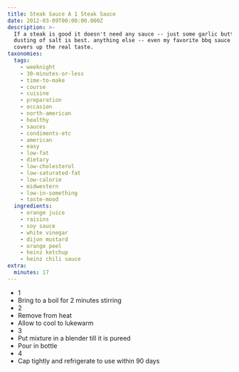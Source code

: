 ```yaml
---
title: Steak Sauce A 1 Steak Sauce
date: 2012-03-09T00:00:00.000Z
description: >-
  If a steak is good it doesn't need any sauce -- just some garlic butter and a
  dusting of salt is best. anything else -- even my favorite bbq sauce -- just
  covers up the real taste.
taxonomies:
  tags:
    - weeknight
    - 30-minutes-or-less
    - time-to-make
    - course
    - cuisine
    - preparation
    - occasion
    - north-american
    - healthy
    - sauces
    - condiments-etc
    - american
    - easy
    - low-fat
    - dietary
    - low-cholesterol
    - low-saturated-fat
    - low-calorie
    - midwestern
    - low-in-something
    - taste-mood
  ingredients:
    - orange juice
    - raisins
    - soy sauce
    - white vinegar
    - dijon mustard
    - orange peel
    - heinz ketchup
    - heinz chili sauce
extra:
  minutes: 17
---
```

 - 1
 - Bring to a boil for 2 minutes stirring
 - 2
 - Remove from heat
 - Allow to cool to lukewarm
 - 3
 - Put mixture in a blender till it is pureed
 - Pour in bottle
 - 4
 - Cap tightly and refrigerate to use within 90 days
